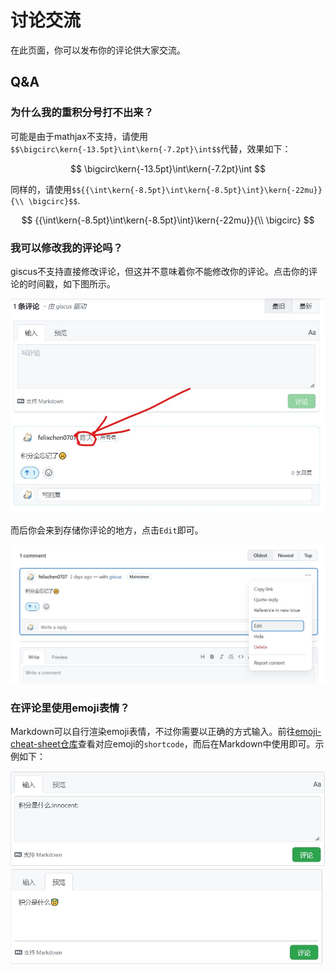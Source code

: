# 讨论交流

在此页面，你可以发布你的评论供大家交流。

## Q&A

### 为什么我的重积分号打不出来？

可能是由于mathjax不支持，请使用`$$\bigcirc\kern{-13.5pt}\int\kern{-7.2pt}\int$$`代替，效果如下：

$$
\bigcirc\kern{-13.5pt}\int\kern{-7.2pt}\int
$$

同样的，请使用`$${{\int\kern{-8.5pt}\int\kern{-8.5pt}\int}\kern{-22mu}}{\\ \bigcirc}$$`.

$$
{{\int\kern{-8.5pt}\int\kern{-8.5pt}\int}\kern{-22mu}}{\\ \bigcirc}
$$

### 我可以修改我的评论吗？
   
giscus不支持直接修改评论，但这并不意味着你不能修改你的评论。点击你的评论的时间戳，如下图所示。

![](../assets/images/site/2022091901.jpg)

而后你会来到存储你评论的地方，点击`Edit`即可。

![](../assets/images/site/2022091902.jpg)

### 在评论里使用emoji表情？

Markdown可以自行渲染emoji表情，不过你需要以正确的方式输入。前往[emoji-cheat-sheet仓库](https://github.com/ikatyang/emoji-cheat-sheet/blob/master/README.md)查看对应emoji的`shortcode`，而后在Markdown中使用即可。示例如下：

![](../assets/images/site/2022091903.jpg)
![](../assets/images/site/2022091904.jpg)
